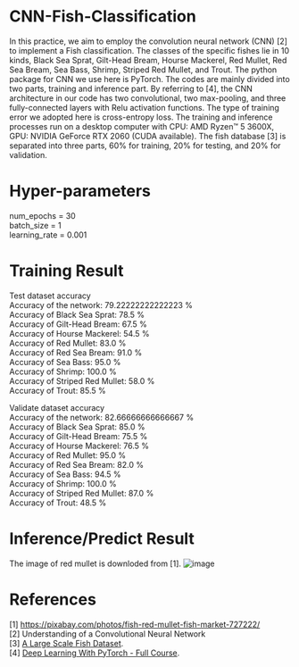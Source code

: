 # CNN-Fish-Classification

In this practice, we aim to employ the convolution neural network (CNN) [2] to implement a Fish classification. The classes of the specific fishes lie in 10 kinds, Black Sea Sprat, Gilt-Head Bream, Hourse Mackerel, Red Mullet, Red Sea Bream, Sea Bass, Shrimp, Striped Red Mullet, and Trout. The python package for CNN we use here is PyTorch. The codes are mainly divided into two parts, training and inference part. By referring to [4], the CNN architecture in our code has two convolutional, two max-pooling, and three fully-connected layers with Relu activation functions. The type of training error we adopted here is cross-entropy loss. The training and inference processes run on a desktop computer with CPU: AMD Ryzen™ 5 3600X, GPU: NVIDIA GeForce RTX 2060 (CUDA available). The fish database [3] is separated into three parts, 60% for training, 20% for testing, and 20% for validation. 

# Hyper-parameters  
num_epochs = 30  
batch_size = 1  
learning_rate = 0.001  



# Training Result


Test dataset accuracy  
Accuracy of the network: 79.22222222222223 %  
Accuracy of Black Sea Sprat: 78.5 %  
Accuracy of Gilt-Head Bream: 67.5 %  
Accuracy of Hourse Mackerel: 54.5 %  
Accuracy of Red Mullet: 83.0 %  
Accuracy of Red Sea Bream: 91.0 %  
Accuracy of Sea Bass: 95.0 %  
Accuracy of Shrimp: 100.0 %  
Accuracy of Striped Red Mullet: 58.0 %  
Accuracy of Trout: 85.5 %     
   
Validate dataset accuracy  
Accuracy of the network: 82.66666666666667 %  
Accuracy of Black Sea Sprat: 85.0 %  
Accuracy of Gilt-Head Bream: 75.5 %  
Accuracy of Hourse Mackerel: 76.5 %  
Accuracy of Red Mullet: 95.0 %  
Accuracy of Red Sea Bream: 82.0 %  
Accuracy of Sea Bass: 94.5 %  
Accuracy of Shrimp: 100.0 %  
Accuracy of Striped Red Mullet: 87.0 %  
Accuracy of Trout: 48.5 %  

# Inference/Predict Result 
The image of red mullet is downloded from [1].
![image](https://user-images.githubusercontent.com/108604868/188657533-4e6e30f4-a119-4776-aa95-311f0b2fdfd2.png)

# References
[1] https://pixabay.com/photos/fish-red-mullet-fish-market-727222/  
[2] Understanding of a Convolutional Neural Network  
[3] [A Large Scale Fish Dataset](https://www.kaggle.com/datasets/crowww/a-large-scale-fish-dataset).  
[4] [Deep Learning With PyTorch - Full Course](https://www.youtube.com/watch?v=c36lUUr864M&ab_channel=PythonEngineer).
